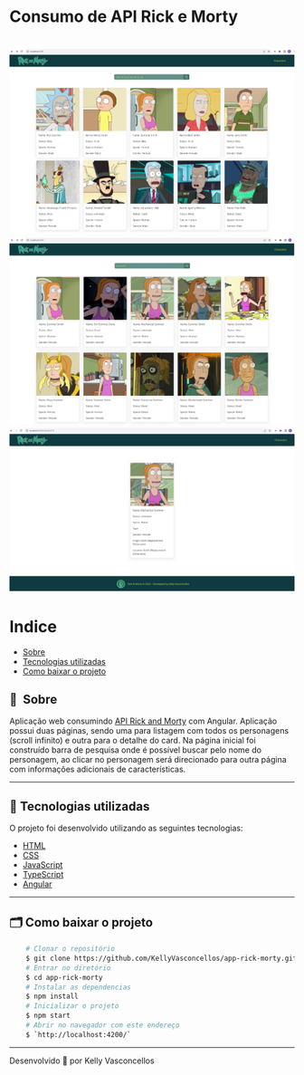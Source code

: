 # Consumo de API Rick e Morty
<h1>
    <img src="public/imagem_1.png">
    <img src="public/imagem_2.png">
    <img src="public/imagem_3.png ">
</h1>

# Indice

- [Sobre](#-sobre)
- [Tecnologias utilizadas](#-tecnologias-utilizadas)
- [Como baixar o projeto](#-como-baixar-o-projeto)

## 🔖&nbsp; Sobre
Aplicação web consumindo [API Rick and Morty](https://rickandmortyapi.com/) com Angular.
Aplicação possui duas páginas, sendo uma para listagem com todos os personagens (scroll infinito) e outra para o detalhe do card.
Na página inicial foi construído barra de pesquisa onde é possível buscar pelo nome do personagem, ao clicar no personagem será direcionado para outra página com informações adicionais de características.

---

## 🚀 Tecnologias utilizadas

O projeto foi desenvolvido utilizando as seguintes tecnologias:

- [HTML](https://developer.mozilla.org/pt-BR/docs/Web/HTML)
- [CSS](https://developer.mozilla.org/pt-BR/docs/Web/CSS)
- [JavaScript](https://developer.mozilla.org/pt-BR/docs/Web/JavaScript)
- [TypeScript](https://www.typescriptlang.org/)
- [Angular](https://angular.io/)

---

## 🗂 Como baixar o projeto

```bash
    # Clonar o repositório
    $ git clone https://github.com/KellyVasconcellos/app-rick-morty.git
    # Entrar no diretório
    $ cd app-rick-morty
    # Instalar as dependencias
    $ npm install
    # Inicializar o projeto
    $ npm start
    # Abrir no navegador com este endereço
    $ `http://localhost:4200/`

```

---

Desenvolvido 💜 por Kelly Vasconcellos
